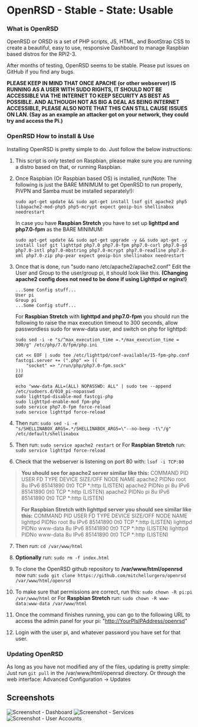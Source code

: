 # OpenRSD - Stable - State: Usable

### What is OpenRSD

OpenRSD or ORSD is a set of PHP scripts, JS, HTML, and BootStrap CSS to create a beautiful, easy to use, responsive Dashboard to manage Raspbian based distros for the RPi2-3.

After months of testing, OpenRSD seems to be stable. Please put issues on GitHub if you find any bugs. 

**PLEASE KEEP IN MIND THAT ONCE APACHE (or other webserver) IS RUNNING AS A USER WITH SUDO RIGHTS, IT SHOULD NOT BE ACCESSIBLE VIA THE INTERNET TO KEEP SECURITY AS BEST AS POSSIBLE. AND ALTHOUGH NOT AS BIG A DEAL AS BEING INTERNET ACCESSIBLE, PLEASE ALSO NOTE THAT THIS CAN STILL CAUSE ISSUES ON LAN. (Say as an example an attacker got on your network, they could try and access the Pi.)**

### OpenRSD How to install & Use

Installing OpenRSD is pretty simple to do. Just follow the below instructions:

1.  This script is only tested on Raspbian, please make sure you are running a distro based on that, or running Raspbian.
2.  Once Raspbian (Or Raspbian based OS) is installed, run(Note: The following is just the BARE MINIMUM to get OpenRSD to run properly, PiVPN and Samba must be installed separately!):
    ```
    sudo apt-get update && sudo apt-get install lsof git apache2 php5 libapache2-mod-php5 php5-mcrypt expect geoip-bin shellinabox needrestart
    ```

    In case you have **Raspbian Stretch** you have to set up **lighttpd and php7.0-fpm** as the BARE MINIMUM:
    ```
    sudo apt-get update && sudo apt-get upgrade -y && sudo apt-get -y install lsof git lighttpd php7.0 php7.0-fpm php7.0-curl php7.0-gd php7.0-intl php7.0-mbstring php7.0-mcrypt php7.0-readline php7.0-xml php7.0-zip php-pear expect geoip-bin shellinabox needrestart
    ```

3.  Once that is done, run "sudo nano /etc/apache2/apache2.conf" Edit the User and Group to the user/group pi, it should look like this. **(Changing apache2 config does not need to be done if using Lighttpd or nginx!)**

        ...Some Config stuff...
        User pi
        Group pi
        ...Some Config stuff...

    For **Raspbian Stretch** with **lighttpd and php7.0-fpm** you should run the following to raise the max execution timeout to 300 seconds, allow passwordless sudo for www-data user, and switch on php for lighttpd:

        sudo sed -i -e "s/^max_execution_time =.*/max_execution_time = 300/g" /etc/php/7.0/fpm/php.ini

        cat << EOF | sudo tee /etc/lighttpd/conf-available/15-fpm-php.conf
        fastcgi.server += (".php" => ((
            "socket" => "/run/php/php7.0-fpm.sock"
        )))
        EOF

        echo "www-data ALL=(ALL) NOPASSWD: ALL" | sudo tee --append /etc/sudoers.d/010_pi-nopasswd
        sudo lighttpd-disable-mod fastcgi-php
        sudo lighttpd-enable-mod fpm-php
        sudo service php7.0-fpm force-reload
        sudo service lighttpd force-reload

4.  Then run: `sudo sed -i -e "s/SHELLINABOX_ARGS=.*/SHELLINABOX_ARGS=\"--no-beep -t\"/g" /etc/default/shellinabox`
5.  Then run: `sudo service apache2 restart` or 
    For **Raspbian Stretch** run: `sudo service lighttpd force-reload`

6.  Check that the webserver is listening on port 80 with:
`lsof -i TCP:80`
> **You should see for apache2 server similar like this:**
>COMMAND   PID     USER   FD   TYPE   DEVICE SIZE/OFF NODE NAME
>apache2  PIDNo     root    8u  IPv6 85141890      0t0  TCP \*:http (LISTEN)
>apache2  PIDNo pi    8u  IPv6 85141890      0t0  TCP \*:http (LISTEN)
>apache2 PIDNo pi    8u  IPv6 85141890      0t0  TCP \*:http (LISTEN)
>
> **For Raspbian Stretch with lighttpd server you should see similar like this:**
>COMMAND   PID     USER   FD   TYPE   DEVICE SIZE/OFF NODE NAME
>lighttpd  PIDNo     root    8u  IPv6 85141890      0t0  TCP \*:http (LISTEN)
>lighttpd  PIDNo www-data    8u  IPv6 85141890      0t0  TCP \*:http (LISTEN)
>lighttpd PIDNo www-data    8u  IPv6 85141890      0t0  TCP \*:http (LISTEN)
>
7.  Then run: `cd /var/www/html`
8.  **Optionally** run: `sudo rm -f index.html`
9.  To clone the OpenRSD github repository to **/var/www/html/openrsd** now run:
`sudo git clone https://github.com/mitchellurgero/openrsd /var/www/html/openrsd`
    
10. To make sure that permissions are correct, run this: `sudo chown -R pi:pi /var/www/html` or
    For **Raspbian Stretch** run: `sudo chown -R www-data:www-data /var/www/html`
    
11.  Once the command finishes running, you can go to the following URL to access the admin panel for your pi: "[http://YourPIsIPAddress/openrsd](http://YourPIsIPAddress/openrsd)"
12.  Login with the user pi, and whatever password you have set for that user.

### Updating OpenRSD

As long as you have not modified any of the files, updating is pretty simple: Just run `git pull` in the /var/www/html/openrsd directory. Or through the web interface: Advanced Configuration -> Updates

## Screenshots

![Screenshot - Dashboard](img/screen1.PNG)
![Screenshot - Services](img/screen2.PNG)
![Screenshot - User Accounts](img/screen3.PNG)
